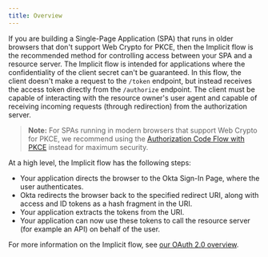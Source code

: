 ```yaml
---
title: Overview
---
```


If you are building a Single-Page Application (SPA) that runs in older browsers that don't support Web Crypto for PKCE, then the Implicit flow is the recommended method for controlling access between your SPA and a resource server. The Implicit flow is intended for applications where the confidentiality of the client secret can't be guaranteed. In this flow, the client doesn't make a request to the `/token` endpoint, but instead receives the access token directly from the `/authorize` endpoint.  The client must be capable of interacting with the resource owner's user agent and capable of receiving incoming requests (through redirection) from the authorization server.

> **Note:** For SPAs running in modern browsers that support Web Crypto for PKCE, we recommend using the [Authorization Code Flow with PKCE](/docs/guides/implement-auth-code-pkce/) instead for maximum security.

At a high level, the Implicit flow has the following steps:

- Your application directs the browser to the Okta Sign-In Page, where the user authenticates.
- Okta redirects the browser back to the specified redirect URI, along with access and ID tokens as a hash fragment in the URI.
- Your application extracts the tokens from the URI.
- Your application can now use these tokens to call the resource server (for example an API) on behalf of the user.

For more information on the Implicit flow, see [our OAuth 2.0 overview](/docs/concepts/auth-overview/#implicit-flow).

<NextSectionLink/>
